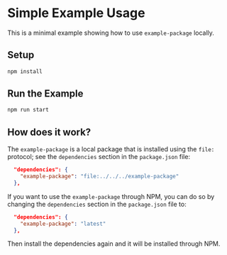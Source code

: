 # Simple Example Usage

This is a minimal example showing how to use `example-package` locally.

## Setup

```bash
npm install
```

## Run the Example

```bash
npm run start
``` 

## How does it work?

The `example-package` is a local package that is installed using the `file:` protocol; see the `dependencies` section in the `package.json` file:

```json
  "dependencies": {
    "example-package": "file:../../../example-package"
  },
```

If you want to use the `example-package` through NPM, you can do so by changing the `dependencies` section in the `package.json` file to:

```json
  "dependencies": {
    "example-package": "latest"
  },
```

Then install the dependencies again and it will be installed through NPM.
